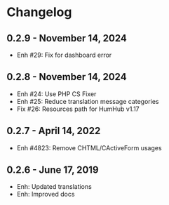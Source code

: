 Changelog
=========

0.2.9 - November 14, 2024
--------------------------
- Enh #29: Fix for dashboard error

0.2.8 - November 14, 2024
--------------------------
- Enh #24: Use PHP CS Fixer
- Enh #25: Reduce translation message categories
- Fix #26: Resources path for HumHub v1.17
 
0.2.7 - April 14, 2022
----------------------
- Enh #4823: Remove CHTML/CActiveForm usages

0.2.6 - June 17, 2019
-----------------------
- Enh: Updated translations
- Enh: Improved docs
